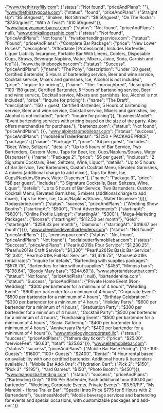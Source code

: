 {"www.thethirstyfilly.com": {"status": "Not found", "priceAndPlans": ""}, "www.thethirstygoose.com": {"status": "found", "priceAndPlans": {"Straight Up": "$5.50/guest", "Shaken, Not Stirred": "$8.50/guest", "On The Rocks": "$7.50/guest", "With A Twist": "$10.50/guest"}}, "www.happycamperbarcar.com": {"status": "Not found", "priceAndPlans": null}, "www.drinkslingersohio.com": {"status": "Not found", "priceAndPlans": "Not found"}, "twistbartendingservice.com": {"status": "Found", "priceAndPlans": {"Complete Bar Package": {"price": "New Lower Prices!", "description": "Affordable | Professional | Includes Bartender, Liquor Liability Insurance, Portable Bar With Linens, Coolers, Disposable Cups, Straws, Beverage Napkins, Water, Mixers, Juice, Soda, Garnish and Ice"}}}, "www.thelittlebooziebar.com": {"status": "Success", "priceAndPlans": [{"name": "The Pony", "description": "Under 100 guest, Certified Bartender, 5 Hours of bartending service, Beer and wine service, Cocktail service, Mixers and garnishes, Ice, Alcohol is not included", "price": "Inquire for pricing"}, {"name": "The Thoroughbred", "description": "100-150 guest, Certified Bartender, 5 Hours of bartending service, Beer and wine service, Cocktail service, Mixers and garnishes, Ice, Alcohol is not included", "price": "Inquire for pricing"}, {"name": "The Draft", "description": "150 + guest, Certified Bartender, 5 Hours of bartending service, Beer and wine service, Cocktail service, Mixers and garnishes, Ice, Alcohol is not included", "price": "Inquire for pricing"}], "businessModel": "Event bartending services with pricing based on the size of the party. Also offers merchandise for purchase."}, "bartenza.com": {"status": "Not found", "priceAndPlans": {}}, "www.alpinetapmobilebar.com": {"status": "success", "priceAndPlans": {"mobileBarTrailerRental": "$1250 + PACKAGE PRICE", "packages": [{"name": "Package 1", "price": "$4 per guest", "includes": "Beer, Wine, Seltzers", "details": "Up to 5 hours of Bar Service, Two Bartenders, Custom Menu, Taps for Beer, Ice, Cups/Napkins/Straws, Water Dispenser"}, {"name": "Package 2", "price": "$6 per guest", "includes": "2 Signature Cocktails, Beer, Seltzers, Wine, Liquor", "details": "Up to 5 hours of Bar Service, Two Bartenders, Custom Cocktail Menu, Elevated Garnishes, 4 mixers (additional charge to add mixer), Taps for Beer, Ice, Cups/Napkins/Straws, Water Dispenser"}, {"name": "Package 3", "price": "$8 per guest", "includes": "3 Signature Cocktails, Beer, Seltzers, Wine, Liquor", "details": "Up to 5 hours of Bar Service, Two Bartenders, Custom Cocktail Menu, Elevated Garnishes, 5 mixers (additional charge to add mixer), Taps for Beer, Ice, Cups/Napkins/Straws, Water Dispenser"}]}}, "todaysbride.com": {"status": "success", "priceAndPlans": {"Wedding Show Booths": {"startingAt": "$500"}, "Print Advertisements": {"startingAt": "$600"}, "Online Profile Listings": {"startingAt": "$300"}, "Mega-Marketing Packages": {"Bronze": {"startingAt": "$112.50 per month"}, "Gold": {"startingAt": "$258.33 per month"}, "Diamond": {"startingAt": "$416.67 per month"}}}}, "www.clevelandeventbartenders.com": {"status": "Not found", "priceAndPlans": {}}, "premierpour.com": {"status": "Not found", "priceAndPlans": "Not found"}, "socialbutterflymobilebar.com": {"status": "Success", "priceAndPlans": {"Pearl\u2019s Pour Service": "$1,230.25", "Pearl\u2019s Craft Service": "$1,330", "Pearl\u2019s Basic Bar Service": "$1,330", "Pearl\u2019s Full Bar Service": "$1,429.75", "Moose\u2019s rental rates": "inquire for details", "Bartending with supplies packages": "$578.75", "Bartenders for hire without supplies": "$455", "Mimosa bars": "$198.64", "Bloody Mary bars": "$244.69"}}, "www.shortandstoutbar.com": {"status": "Not found", "priceAndPlans": null}, "bartenderelite.com": {"status": "Success", "priceAndPlans": {"Private Home Event (Non-Wedding)": "$300 per bartender for a minimum of 4 hours", "Wedding Event": "$600 per bartender for a minimum of 4 hours", "Corporate Event": "$500 per bartender for a minimum of 4 hours", "Birthday Celebration": "$300 per bartender for a minimum of 4 hours", "Holiday Party": "$600 per bartender for a minimum of 4 hours", "Graduation Party": "$300 per bartender for a minimum of 4 hours", "Cocktail Party": "$500 per bartender for a minimum of 4 hours", "Fundraising Event": "$500 per bartender for a minimum of 4 hours", "Social Gathering": "$400 per bartender for a minimum of 4 hours", "Anniversary Party": "$400 per bartender for a minimum of 4 hours"}}, "www.mixologyincorporated.llc": {"status": "success", "priceAndPlans": {"fathers day ticket": {"price": "$25.00", "serviceFee": "$0.63", "total": "$25.63"}}}, "www.elitemobilebar.com": {"status": "success", "priceAndPlans": {"Mobile Bar Base Pricing": {"0 - 100 Guests": "$1600", "100+ Guests": "$2400", "Rental": "4 Hour rental based on availability with one certified bartender. Additional hours & bartenders available."}, "Mobile Bar Add-Ons": {"Hydration Cart": {"Pick 2": "$150", "Pick 3": "$195"}, "Yard Games": "$150", "Photo Booth": "$450"}}}, "www.mangosbartending.com": {"status": "success", "priceAndPlans": {"Bartending Only": "$195 Per Bartender, Each additional hour $30.00 per bartender", "Wedding, Corporate Events, Private Events": "$3.50/PP", "Ms. Maretini - Horse Trailer Bar": "Special Intro Price $775 for 5 Hours with 2 Bartenders"}, "businessModel": "Mobile beverage services and bartending for events and special occasions, with customizable packages and add-ons"}}
